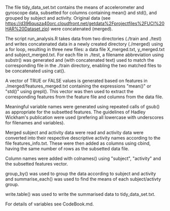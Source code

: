 The file tidy_data_set.txt contains the means of accelerometer and gyroscope data, subsetted for columns containing mean() and std(), and grouped by subject and activity. Original data (see https://d396qusza40orc.cloudfront.net/getdata%2Fprojectfiles%2FUCI%20HAR%20Dataset.zip) were concatenated (merged). 


The script run_analysis.R takes data from two directories (./train and ./test) and writes concatenated data in a newly created directory (./merged) using a for loop, resulting in three new files: a data file X_merged.txt, y_merged.txt and subject_merged.txt. For each file in ./test, a filename abbreviation using substr() was generated and (with concatenated text) used to match the corresponding file in the ./train directory, enabling the two matched files to be concatenated using cat().

A vector of TRUE or FALSE values is generated based on features in ./merged/features_merged.txt containing the expressions "mean()" or "std()" using grepl(). This vector was then used to extract the corresponding features from the feature file and columns from the data file.

Meaningful variable names were generated using repeated calls of gsub() as appropriate for the subsetted features. The guidelines of Hadley Wickham's publication were used (prefering all lowercase with underscores for filenames and variables).

Merged subject and activity data were read and activity data were converted into their respective descriptive activity names according to the file features_info.txt. These were then added as columns using cbind, having the same number of rows as the subsetted data file.

Column names were added with colnames() using "subject", "activity" and the subsetted features vector.

group_by() was used to group the data according to subject and activity and summarise_each() was used to find the means of each subject/activty group.

write.table() was used to write the summarised data to tidy_data_set.txt.

For details of variables see CodeBook.md.